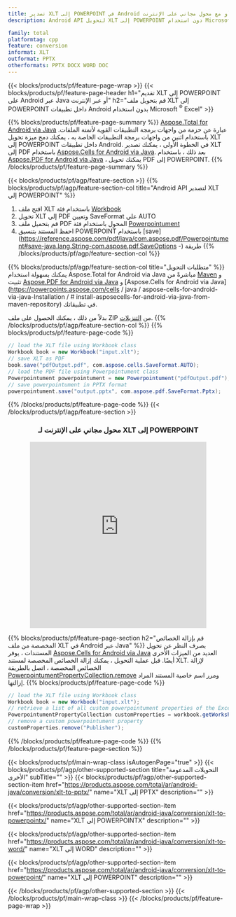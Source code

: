 ```yaml
---
title: تصدير XLT إلى POWERPOINT في Android أو مع محول مجاني على الإنترنت
description: Android API لتحويل XLT إلى POWERPOINT دون استخدام Microsoft Word أو عبر الإنترنت. اختبر محول CSV إلى DOC على الإنترنت مجانًا بسرعة قبل دمج الكود.

family: total
platformtag: cpp
feature: conversion
informat: XLT
outformat: PPTX
otherformats: PPTX DOCX WORD DOC
---
```

{{< blocks/products/pf/feature-page-wrap >}}
{{< blocks/products/pf/feature-page-header h1="تقديم XLT إلى POWERPOINT على Android عبر Java أو عبر الإنترنت" h2="قم بتحويل ملف XLT إلى POWERPOINT داخل تطبيقات Android بدون استخدام Microsoft <sup>&reg;</sup> Excel" >}}

{{% blocks/products/pf/feature-page-summary %}}
[Aspose.Total for Android via Java](https://products.aspose.com/total/android-java/) عبارة عن حزمة من واجهات برمجة التطبيقات القوية لأتمتة الملفات. باستخدام اثنين من واجهات برمجة التطبيقات الخاصة به ، يمكنك دمج ميزة تحويل XLT إلى POWERPOINT داخل تطبيقات Android. في الخطوة الأولى ، يمكنك تصدير XLT إلى PDF باستخدام [Aspose.Cells for Android via Java](https://products.aspose.com/cells/android-java/). بعد ذلك ، باستخدام [Aspose.PDF for Android via Java](https://products.aspose.com/pdf/android-java/) ، يمكنك تحويل PDF إلى POWERPOINT. 
{{% /blocks/products/pf/feature-page-summary  %}}

{{< blocks/products/pf/agp/feature-section >}}
{{% blocks/products/pf/agp/feature-section-col title="Android API لتصدير XLT إلى POWERPOINT" %}}
1. افتح ملف XLT باستخدام فئة [Workbook](https://reference.aspose.com/cells/java/com.aspose.cells/Workbook)
2. تحويل XLT إلى PDF وتعيين SaveFormat على AUTO
3. قم بتحميل ملف PDF المحول باستخدام فئة [Powerpointument](https://reference.aspose.com/pdf/java/com.aspose.pdf/Powerpointument)
4. احفظ المستند بتنسيق POWERPOINT باستخدام [save](https://reference.aspose.com/pdf/java/com.aspose.pdf/Powerpointument#save-java.lang.String-com.aspose.pdf.SaveOptions -) طريقة
{{% /blocks/products/pf/agp/feature-section-col %}}

{{% blocks/products/pf/agp/feature-section-col title="متطلبات التحويل" %}}
يمكنك بسهولة استخدام Aspose.Total for Android via Java مباشرةً من [Maven](https://releases.aspose.com/total/java/) و تثبيت [Aspose.PDF for Android via Java](https://powerpoints.aspose.com/pdf/androidjava/installation/) و [Aspose.Cells for Android via Java](https://powerpoints.aspose.com/cells / java / aspose-cells-for-android-via-java-Installation / # install-asposecells-for-android-via-java-from-maven-repository) في تطبيقاتك.

بدلاً من ذلك ، يمكنك الحصول على ملف ZIP من [التنزيلات](https://releases.aspose.com/total/androidjava).
{{% /blocks/products/pf/agp/feature-section-col %}}
{{% blocks/products/pf/feature-page-code %}}

```java
// load the XLT file using Workbook class
Workbook book = new Workbook("input.xlt");
// save XLT as PDF
book.save("pdfOutput.pdf", com.aspose.cells.SaveFormat.AUTO);
// load the PDF file using Powerpointument class
Powerpointument powerpointument = new Powerpointument("pdfOutput.pdf");
// save powerpointument in PPTX format
powerpointument.save("output.pptx", com.aspose.pdf.SaveFormat.Pptx);    
```


{{% /blocks/products/pf/feature-page-code %}}
{{< /blocks/products/pf/agp/feature-section >}}
<div class="container-fluid agp-content bg-white aboutfile box-1 vh100 section nopbtm">
<div class=container>
<div class=row>
<div class="demobox tc col-md-12 padding-0" align="center">

<h3>محول مجاني على الإنترنت لـ XLT إلى POWERPOINT</h3>

<iframe style="border: none; height: 426px;" scrolling="no" src="https://total-conversion-app-65z5r2lp.qa.k8s.dynabic.com/?to=pptx&from=xlt" id="child-iframe" width="80%"></iframe>

</div></div>
</div></div>

{{% blocks/products/pf/feature-page-section  h2="قم بإزالة الخصائص المخصصة من ملف XLT في Android عبر Java" %}}
بصرف النظر عن تحويل المستندات ، يوفر [Aspose.Cells for Android via Java](https://products.aspose.com/cells/android-java/) العديد من الميزات الأخرى أيضًا. قبل عملية التحويل ، يمكنك إزالة الخصائص المخصصة لمستند XLT. لإزالة الخصائص المخصصة ، اتصل بالطريقة [PowerpointumentPropertyCollection.remove](https://reference.aspose.com/cells/java/com.aspose.cells/powerpointumentpropertycollection#remove (java.lang.String)) ومرر اسم خاصية المستند المراد إزالتها.
{{% blocks/products/pf/feature-page-code %}}

```java
// load the XLT file using Workbook class
Workbook book = new Workbook("input.xlt");
// retrieve a list of all custom powerpointument properties of the Excel file
PowerpointumentPropertyCollection customProperties = workbook.getWorksheets().getCustomPowerpointumentProperties();
// remove a custom powerpointument property
customProperties.remove("Publisher"); 
```

{{% /blocks/products/pf/feature-page-code  %}}
{{% /blocks/products/pf/feature-page-section %}}

{{< blocks/products/pf/main-wrap-class isAutogenPage="true" >}}
{{< blocks/products/pf/agp/other-supported-section title="التحويلات المدعومة الأخرى" subTitle="" >}}
{{< blocks/products/pf/agp/other-supported-section-item href="https://products.aspose.com/total/ar/android-java/conversion/xlt-to-pptx/" name="XLT إلى PPTX" description="" >}}

{{< blocks/products/pf/agp/other-supported-section-item href="https://products.aspose.com/total/ar/android-java/conversion/xlt-to-powerpointx/" name="XLT إلى POWERPOINTX" description="" >}}

{{< blocks/products/pf/agp/other-supported-section-item href="https://products.aspose.com/total/ar/android-java/conversion/xlt-to-word/" name="XLT إلى WORD" description="" >}}

{{< blocks/products/pf/agp/other-supported-section-item href="https://products.aspose.com/total/ar/android-java/conversion/xlt-to-powerpoint/" name="XLT إلى POWERPOINT" description="" >}}


{{< /blocks/products/pf/agp/other-supported-section >}}
{{< /blocks/products/pf/main-wrap-class >}}
{{< /blocks/products/pf/feature-page-wrap >}}